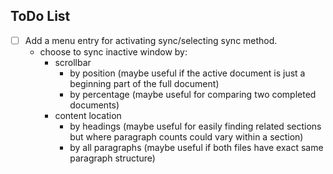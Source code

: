 ## ToDo List
- [ ] Add a menu entry for activating sync/selecting sync method.
    - choose to sync inactive window by:
      - scrollbar
        - by position (maybe useful if the active document is just a beginning part of the full document)
        - by percentage (maybe useful for comparing two completed documents)
      - content location
        - by headings (maybe useful for easily finding related sections but where paragraph counts could vary within a section)
        - by all paragraphs (maybe useful if both files have exact same paragraph structure)
